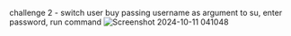 challenge 2 - switch user buy passing username as argument to su, enter password, run command
![Screenshot 2024-10-11 041048](https://github.com/user-attachments/assets/66f4ab7b-8959-4b67-af5d-dd0549e68e70)


